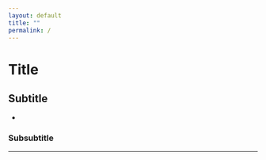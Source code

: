```yaml
---
layout: default
title: ""
permalink: /
---
```


# Title

## Subtitle

- [](/MDR_Guideline//md_sites/)


### Subsubtitle


---



